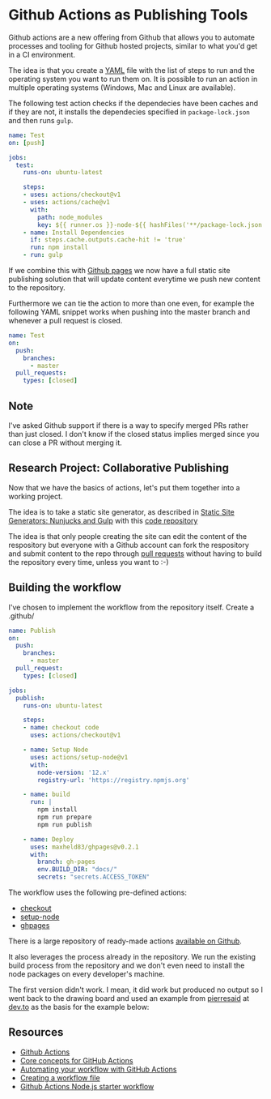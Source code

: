# Github Actions as Publishing Tools

Github actions are a new offering from Github that allows you to automate processes and tooling for Github hosted projects, similar to what you'd get in a CI environment.

The idea is that you create a [YAML](https://yaml.org/) file with the list of steps to run and the operating system you want to run them on. It is possible to run an action in multiple operating systems (Windows, Mac and Linux are available).

The following test action checks if the dependecies have been caches and if they are not, it installs the dependecies specified in `package-lock.json` and then runs `gulp`.

```yaml
name: Test
on: [push]

jobs:
  test:
    runs-on: ubuntu-latest

    steps:
    - uses: actions/checkout@v1
    - uses: actions/cache@v1
      with:
        path: node_modules
        key: ${{ runner.os }}-node-${{ hashFiles('**/package-lock.json') }}
    - name: Install Dependencies
      if: steps.cache.outputs.cache-hit != 'true'
      run: npm install
    - run: gulp
```

If we combine this with [Github pages](https://pages.github.com/) we now have a full static site publishing solution that will update content everytime we push new content to the repository.

Furthermore we can tie the action to more than one even, for example the following YAML snippet works when pushing into the master branch and whenever a pull request is closed.

```yaml
name: Test
on:
  push:
    branches:
      - master
  pull_requests:
    types: [closed]
```

<div class="message warning">
  <h2>Note</h2>

  <p>I've asked Github support if there is a way to specify merged PRs rather than just closed. I don't know if the closed status implies merged since you can close a PR without merging it.</p>
</div>

## Research Project: Collaborative Publishing

Now that we have the basics of actions, let's put them together into a working project.

The idea is to take a static site generator, as described in [Static Site Generators: Nunjucks and Gulp](https://publishing-project.rivendellweb.net/static-site-generators-nunjucks-and-gulp/) with this [code repository](https://github.com/caraya/static-gen-njk)

The idea is that only people creating the site can edit the content of the respository but everyone with a Github account can fork the respository and submit content to the repo through [pull requests](https://help.github.com/en/github/collaborating-with-issues-and-pull-requests/proposing-changes-to-your-work-with-pull-requests) without having to build the repository every time, unless you want to :-)

## Building the workflow

I've chosen to implement the workflow from the repository itself. Create a .github/


```yaml
name: Publish
on:
  push:
    branches:
      - master
  pull_request:
    types: [closed]

jobs:
  publish:
    runs-on: ubuntu-latest

    steps:
    - name: checkout code
      uses: actions/checkout@v1

    - name: Setup Node
      uses: actions/setup-node@v1
      with:
        node-version: '12.x'
        registry-url: 'https://registry.npmjs.org'

    - name: build
      run: |
        npm install
        npm run prepare
        npm run publish

    - name: Deploy
      uses: maxheld83/ghpages@v0.2.1
      with:
        branch: gh-pages
        env.BUILD_DIR: "docs/"
        secrets: "secrets.ACCESS_TOKEN"
```

The workflow uses the following pre-defined actions:

* [checkout](https://github.com/actions/checkout)
* [setup-node](https://github.com/actions/setup-node)
* [ghpages](https://github.com/maxheld83/ghpages)

There is a large repository of ready-made actions [available on Github](https://github.com/actions/).

It also leverages the process already in the repository. We run the existing build process from the repository and we don't even need to install the node packages on every developer's machine.

The first version didn't work. I mean, it did work but produced no output so I went back to the drawing board and used an example from [pierresaid](https://dev.to/pierresaid) at [dev.to](https://dev.to/pierresaid/deploy-node-projects-to-github-pages-with-github-actions-4jco) as the basis for the example below:


## Resources

* [Github Actions](https://github.com/features/actions)
* [Core concepts for GitHub Actions](https://help.github.com/en/actions/automating-your-workflow-with-github-actions/core-concepts-for-github-actions)
* [Automating your workflow with GitHub Actions](https://help.github.com/en/actions/automating-your-workflow-with-github-actions)
* [Creating a workflow file](https://help.github.com/en/actions/automating-your-workflow-with-github-actions/configuring-a-workflow#creating-a-workflow-file)
* [Github Actions Node.js starter workflow](https://github.com/actions/starter-workflows/blob/master/ci/node.js.yml)

